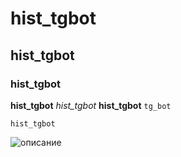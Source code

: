 # hist_tgbot
## hist_tgbot
### hist_tgbot
__hist_tgbot__
*hist_tgbot*
**hist_tgbot**
`tg_bot`
```
hist_tgbot
```
![описание](https://img51994.kanal-o.ru/img/2018-08-06/fmt_81_24_shutterstock_688280269.jpg)
